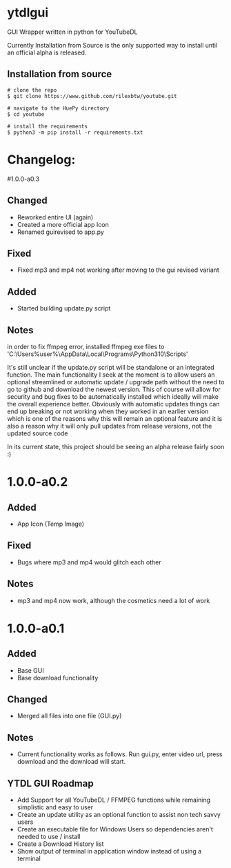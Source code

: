 # ytdlgui

GUI Wrapper written in python for YouTubeDL

Currently Installation from Source is the only supported way to install until an official alpha is released.

## Installation from source
```console
# clone the repo
$ git clone https://www.github.com/rilexbtw/youtube.git

# navigate to the HuePy directory
$ cd youtube

# install the requirements
$ python3 -m pip install -r requirements.txt
```




# Changelog:

#1.0.0-a0.3
## Changed
- Reworked entire UI (again)
- Created a more official app Icon
- Renamed guirevised to app.py

## Fixed
- Fixed mp3 and mp4 not working after moving to the gui revised variant

## Added
- Started building update.py script

## Notes
in order to fix ffmpeg error, installed ffmpeg exe files to 'C:\Users\%user%\AppData\Local\Programs\Python310\Scripts'

It's still unclear if the update.py script will be standalone or an integrated function. The main functionality I seek at the moment is to allow users an optional streamlined or automatic update / upgrade path without the need to go to github and download the newest version. This of course will allow for security and bug fixes to be automatically installed which ideally will make the overall experience better. Obviously with automatic updates things can end up breaking or not working when they worked in an earlier version which is one of the reasons why this will remain an optional feature and it is also a reason why it will only pull updates from release versions, not the updated source code

In its current state, this project should be seeing an alpha release fairly soon :)




# 1.0.0-a0.2
## Added
- App Icon (Temp Image)

## Fixed
- Bugs where mp3 and mp4 would glitch each other

## Notes
- mp3 and mp4 now work, although the cosmetics need a lot of work



# 1.0.0-a0.1
## Added
- Base GUI
- Base download functionality

## Changed
- Merged all files into one file (GUI.py)


## Notes
- Current functionality works as follows. Run gui.py, enter video url, press download and the download will start.

## YTDL GUI Roadmap

 - Add Support for all YouTubeDL / FFMPEG functions while remaining simplistic and easy to user
 - Create an update utility as an optional function to assist non tech savvy users
 - Create an executable file for Windows Users so dependencies aren't needed to use / install
 - Create a Download History list
 - Show output of terminal in application window instead of using a terminal
